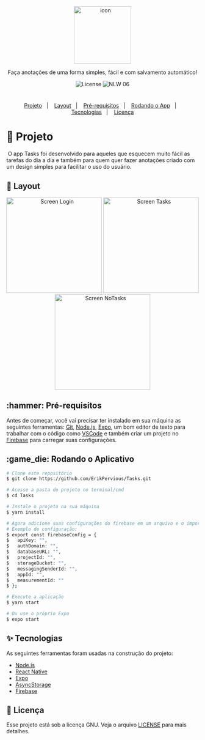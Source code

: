 <div align="center">
  <img border="0" src="https://user-images.githubusercontent.com/51729214/135616514-4384d978-9784-49a9-b51f-323c4550d60f.png" alt="icon" width="150"/>
  <p align="center">Faça anotações de uma forma simples, fácil e com salvamento automático!</p>
  <img alt="License" src="https://img.shields.io/static/v1?label=license&message=MIT&color=FF7F50&labelColor=000000">
  <img src="https://img.shields.io/static/v1?label=Tasks&message=1.0&color=FF7F50&labelColor=000000" alt="NLW 06" />
</div>
<h1></h1>
<p align="center">
  <a href="#title">Projeto</a>&nbsp;&nbsp;&nbsp;|&nbsp;&nbsp;&nbsp; 
  <a href="#preview">Layout</a>&nbsp;&nbsp;&nbsp;|&nbsp;&nbsp;&nbsp;
  <a href="#requisitos">Pré-requisitos</a>&nbsp;&nbsp;&nbsp;|&nbsp;&nbsp;&nbsp;
  <a href="#rodando">Rodando o App</a>&nbsp;&nbsp;&nbsp;|&nbsp;&nbsp;&nbsp;
  <a href="#technologies">Tecnologias</a>&nbsp;&nbsp;&nbsp;|&nbsp;&nbsp;&nbsp; 
  <a href="#license">Licença</a>
</p>
<h1 id="title">📝 Projeto</h1>
<p>&nbsp;O app Tasks foi desenvolvido para aqueles que esquecem muito fácil as tarefas do dia a dia e também para quem quer fazer anotações criado com um design simples para facilitar o uso do usuário.</p>

<h2 id="preview">🔖 Layout</h2>
<div align="center">
  <img alt="Screen Login" title="Screen Login" src="https://user-images.githubusercontent.com/51729214/135618766-010807d1-a7be-4132-a5c5-c912d65ffe35.png" width="250" />
  <img alt="Screen Tasks" title="Screen Tasks" src="https://user-images.githubusercontent.com/51729214/135619343-16942f76-45ae-4d25-a099-9744dc2bcbce.png" width="250" />
  <img alt="Screen NoTasks" title="Screen NoTasks" src="https://user-images.githubusercontent.com/51729214/135619345-c41e4ef1-dcba-4543-b929-24354e342f25.png" width="250" />
</div>

<h2 id="requisitos">:hammer: Pré-requisitos</h2>

Antes de começar, você vai precisar ter instalado em sua máquina as seguintes ferramentas:
[Git](https://git-scm.com), [Node.js](https://nodejs.org/en/), [Expo](https://expo.io/),
um bom editor de texto para trabalhar com o código como [VSCode](https://code.visualstudio.com/)
e também criar um projeto no [Firebase](https://firebase.com/) para carregar suas configurações.

<h2 id="rodando">:game_die: Rodando o Aplicativo</h2>

```bash
# Clone este repositório
$ git clone https://github.com/ErikPervious/Tasks.git

# Acesse a pasta do projeto no terminal/cmd
$ cd Tasks

# Instale o projeto na sua máquina
$ yarn install

# Agora adicione suas configurações do firebase em um arquivo e o importe em ./services/firebase.js
# Exemplo de configuração:
$ export const firebaseConfig = {
$   apiKey: "",
$   authDomain: "",
$   databaseURL: "",
$   projectId: "",
$   storageBucket: "",
$   messagingSenderId: "",
$   appId: "",
$   measurementId: ""
$ };

# Execute a aplicação
$ yarn start

# Ou use o próprio Expo
$ expo start
```

<h2 id="technologies">✨ Tecnologias</h2>

As seguintes ferramentas foram usadas na construção do projeto:

- [Node.js](https://nodejs.org/en/)
- [React Native](https://reactnative.dev/)
- [Expo](https://expo.io)
- [AsyncStorage](https://react-native-async-storage.github.io/async-storage/docs/install/)
- [Firebase](https://firebase.com)

<h2 id="license">📄 Licença</h2>

Esse projeto está sob a licença GNU. Veja o arquivo [LICENSE](LICENSE) para mais detalhes.
